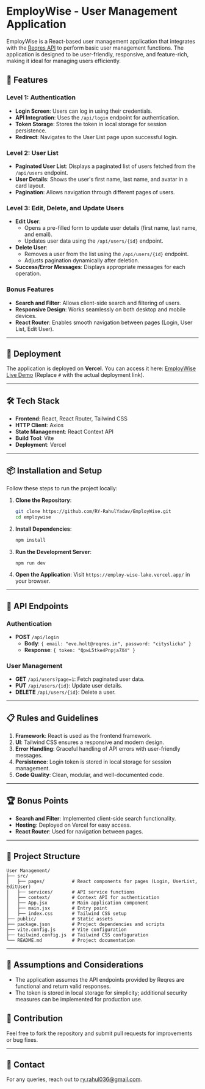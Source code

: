 # EmployWise - User Management Application

EmployWise is a React-based user management application that integrates with the [Reqres API](https://reqres.in/) to perform basic user management functions. The application is designed to be user-friendly, responsive, and feature-rich, making it ideal for managing users efficiently.

## 🌟 Features

### Level 1: Authentication
- **Login Screen**: Users can log in using their credentials.
- **API Integration**: Uses the `/api/login` endpoint for authentication.
- **Token Storage**: Stores the token in local storage for session persistence.
- **Redirect**: Navigates to the User List page upon successful login.

### Level 2: User List
- **Paginated User List**: Displays a paginated list of users fetched from the `/api/users` endpoint.
- **User Details**: Shows the user's first name, last name, and avatar in a card layout.
- **Pagination**: Allows navigation through different pages of users.

### Level 3: Edit, Delete, and Update Users
- **Edit User**: 
  - Opens a pre-filled form to update user details (first name, last name, and email).
  - Updates user data using the `/api/users/{id}` endpoint.
- **Delete User**: 
  - Removes a user from the list using the `/api/users/{id}` endpoint.
  - Adjusts pagination dynamically after deletion.
- **Success/Error Messages**: Displays appropriate messages for each operation.

### Bonus Features
- **Search and Filter**: Allows client-side search and filtering of users.
- **Responsive Design**: Works seamlessly on both desktop and mobile devices.
- **React Router**: Enables smooth navigation between pages (Login, User List, Edit User).

---

## 🚀 Deployment

The application is deployed on **Vercel**. You can access it here: [EmployWise Live Demo](#) (Replace `#` with the actual deployment link).

---

## 🛠️ Tech Stack

- **Frontend**: React, React Router, Tailwind CSS
- **HTTP Client**: Axios
- **State Management**: React Context API
- **Build Tool**: Vite
- **Deployment**: Vercel

---

## 📦 Installation and Setup

Follow these steps to run the project locally:

1. **Clone the Repository**:
   ```bash
   git clone https://github.com/RY-RahulYadav/EmployWise.git
   cd employwise
   ```

2. **Install Dependencies**:
   ```bash
   npm install
   ```

3. **Run the Development Server**:
   ```bash
   npm run dev
   ```

4. **Open the Application**:
   Visit `https://employ-wise-lake.vercel.app/` in your browser.

---

## 📖 API Endpoints

### Authentication
- **POST** `/api/login`
  - **Body**: `{ email: "eve.holt@reqres.in", password: "cityslicka" }`
  - **Response**: `{ token: "QpwL5tke4Pnpja7X4" }`

### User Management
- **GET** `/api/users?page=1`: Fetch paginated user data.
- **PUT** `/api/users/{id}`: Update user details.
- **DELETE** `/api/users/{id}`: Delete a user.

---

## 📋 Rules and Guidelines

1. **Framework**: React is used as the frontend framework.
2. **UI**: Tailwind CSS ensures a responsive and modern design.
3. **Error Handling**: Graceful handling of API errors with user-friendly messages.
4. **Persistence**: Login token is stored in local storage for session management.
5. **Code Quality**: Clean, modular, and well-documented code.

---

## 🏆 Bonus Points

- **Search and Filter**: Implemented client-side search functionality.
- **Hosting**: Deployed on Vercel for easy access.
- **React Router**: Used for navigation between pages.

---

## 📂 Project Structure

```
User Management/
├── src/
│   ├── pages/          # React components for pages (Login, UserList, EditUser)
│   ├── services/       # API service functions
│   ├── context/        # Context API for authentication
│   ├── App.jsx         # Main application component
│   ├── main.jsx        # Entry point
│   ├── index.css       # Tailwind CSS setup
├── public/             # Static assets
├── package.json        # Project dependencies and scripts
├── vite.config.js      # Vite configuration
├── tailwind.config.js  # Tailwind CSS configuration
└── README.md           # Project documentation
```

---

## 📜 Assumptions and Considerations

- The application assumes the API endpoints provided by Reqres are functional and return valid responses.
- The token is stored in local storage for simplicity; additional security measures can be implemented for production use.



## 🤝 Contribution

Feel free to fork the repository and submit pull requests for improvements or bug fixes.

---

## 📧 Contact

For any queries, reach out to [ry.rahul036@gmail.com](mailto:ry.rahul036@gmail.com).
